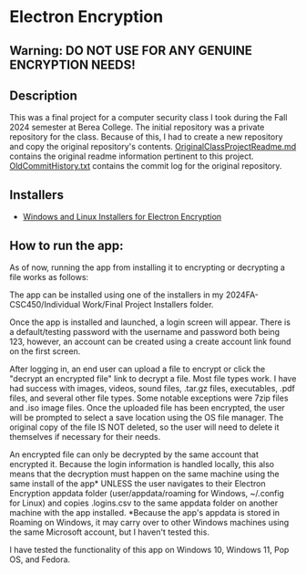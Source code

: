 # Electron Encryption

## Warning: DO NOT USE FOR ANY GENUINE ENCRYPTION NEEDS!

## Description

This was a final project for a computer security class I took during the Fall 2024 semester at Berea College. The initial repository was a private repository for the class. Because of this, I had to create a new repository and copy the original repository's contents. [OriginalClassProjectReadme.md](OriginalClassProjectREADME.md) contains the original readme information pertinent to this project. [OldCommitHistory.txt](OldCommitHistory.txt) contains the commit log for the original repository.

## Installers

- [Windows and Linux Installers for Electron Encryption](https://drive.google.com/drive/folders/146AgZZoUjxwRbeXa7Cxl97feMKgCf2fX?usp=drive_link)

## How to run the app:

As of now, running the app from installing it to encrypting or decrypting a file works as follows:

The app can be installed using one of the installers in my 2024FA-CSC450/Individual Work/Final Project Installers folder.

Once the app is installed and launched, a login screen will appear. There is a default/testing password with the username and password both being 123, however, an account can be created using a create account link found on the first screen.

After logging in, an end user can upload a file to encrypt or click the "decrypt an encrypted file" link to decrypt a file. Most file types work. I have had success with images, videos, sound files, .tar.gz files, executables, .pdf files, and several other file types. Some notable exceptions were 7zip files and .iso image files. Once the uploaded file has been encrypted, the user will be prompted to select a save location using the OS file manager. The original copy of the file IS NOT deleted, so the user will need to delete it themselves if necessary for their needs.

An encrypted file can only be decrypted by the same account that encrypted it. Because the login information is handled locally, this also means that the decryption must happen on the same machine using the same install of the app* UNLESS the user navigates to their Electron Encryption appdata folder (user/appdata/roaming for Windows, ~/.config for Linux) and copies .logins.csv to the same appdata folder on another machine with the app installed.
*Because the app's appdata is stored in Roaming on Windows, it may carry over to other Windows machines using the same Microsoft account, but I haven't tested this.

I have tested the functionality of this app on Windows 10, Windows 11, Pop OS, and Fedora.
